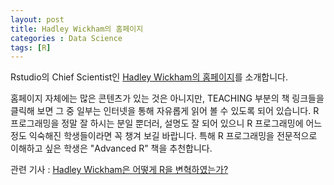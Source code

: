 ```yaml
---
layout: post
title: Hadley Wickham의 홈페이지
categories : Data Science
tags: [R]
---
```


Rstudio의 Chief Scientist인 [Hadley Wickham의 홈페이지](http://hadley.nz/)를 소개합니다.

홈페이지 자체에는 많은 콘텐츠가 있는 것은 아니지만, TEACHING 부분의 책 링크들을 클릭해 보면 그 중 일부는 인터넷을 통해 자유롭게 읽어 볼 수 있도록 되어 있습니다.
R 프로그래밍을 정말 잘 하시는 분일 뿐더러, 설명도 잘 되어 있으니 R 프로그래밍에 어느 정도 익숙해진 학생들이라면 꼭 챙겨 보길 바랍니다.
특해 R 프로그래밍을 전문적으로 이해하고 싶은 학생은 "Advanced R" 책을 추천합니다.

관련 기사 : [Hadley Wickham은 어떻게 R을 변혁하였는가?](https://priceonomics.com/hadley-wickham-the-man-who-revolutionized-r/)
